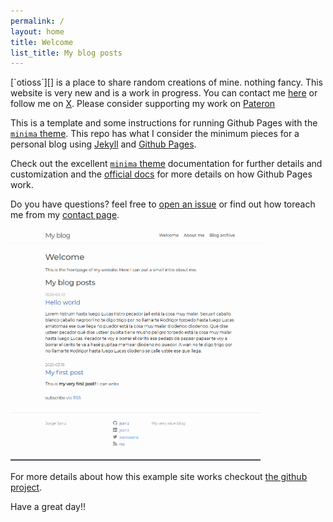 ```yaml
---
permalink: /
layout: home
title: Welcome
list_title: My blog posts
---
```


<p>[`otioss`][] is a place to share random creations of mine. nothing fancy. 
This website is very new and is a work in progress. You can contact me <a href="mailto:otioss@protonmail.com">here</a> or 
follow me on <a href="https://X.com/otioss">X</a>.
Please consider supporting my work on <a href="https://patreon.com/otioss">Pateron</a>


This is a template and some instructions for running Github Pages with the [`minima` theme][minima]. This repo has what I consider the minimum pieces for a personal blog using [Jekyll][jk] and [Github Pages][gh-site].

Check out the excellent [`minima` theme][minima] documentation for further details and customization and the [official docs][gh] for more details on how Github Pages work.

Do you have questions? feel free to [open an issue][issue] or find out how toreach me from my [contact page][contact].

<img src="./assets/imgs/screenshot.png" width="400px">

For more details about how this example site works checkout [the github project](https://github.com/jsanz/gh-pages-minima-starter).


Have a great day!!

[gh-site]: https://pages.github.com/
[minima]: https://github.com/jekyll/minima/tree/2.5-stable
[jk]: https://jekyllrb.com/
[gh]: https://help.github.com/en/github/working-with-github-pages
[issue]: https://github.com/jsanz/gh-pages-minima-starter/issues/new/choose
[contact]: https://jorgesanz.net/contact/